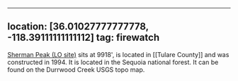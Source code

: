 
---
location: [36.01027777777778, -118.39111111111112]
tag: firewatch
---

[Sherman Peak (LO site)](http://www.peakbagging.com/CALookoutPhotos/ShermanPk.html) sits at 9918', is located in [[Tulare County]] and was constructed in 1994. It is located in the Sequoia national forest. It can be found on the Durrwood Creek USGS topo map.
